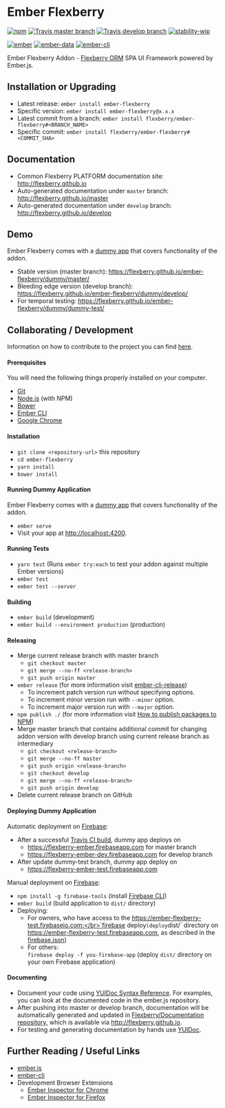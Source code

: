 # Ember Flexberry
[![npm](https://img.shields.io/npm/v/ember-flexberry.svg?label=npm%20latest%20version)](https://www.npmjs.com/package/ember-flexberry)
[![Travis master branch](https://img.shields.io/travis/Flexberry/ember-flexberry/master.svg?label=master%20build%20)](https://travis-ci.org/Flexberry/ember-flexberry)
[![Travis develop branch](https://img.shields.io/travis/Flexberry/ember-flexberry/develop.svg?label=develop%20build)](https://travis-ci.org/Flexberry/ember-flexberry/branches)
[![stability-wip](https://img.shields.io/badge/stability-work_in_progress-lightgrey.svg)](https://github.com/orangemug/stability-badges#work-in-progress)

[![ember](https://embadge.io/v1/badge.svg?label=ember&range=~2.4.3)](https://github.com/emberjs/ember.js/releases)
[![ember-data](https://embadge.io/v1/badge.svg?label=ember-data&range=~2.4.2)](https://github.com/emberjs/data/releases)
[![ember-cli](https://embadge.io/v1/badge.svg?label=ember-cli&range=2.4.3)](https://github.com/ember-cli/ember-cli/releases)

Ember Flexberry Addon - [Flexberry ORM](http://flexberry.ru/) SPA UI Framework powered by Ember.js.

## Installation or Upgrading

* Latest release: `ember install ember-flexberry`
* Specific version: `ember install ember-flexberry@x.x.x`
* Latest commit from a branch: `ember install flexberry/ember-flexberry#<BRANCH_NAME>`
* Specific commit: `ember install flexberry/ember-flexberry#<COMMIT_SHA>`

## Documentation

* Common Flexberry PLATFORM documentation site: http://flexberry.github.io
* Auto-generated documentation under `master` branch: http://flexberry.github.io/master
* Auto-generated documentation under `develop` branch: http://flexberry.github.io/develop

## Demo

Ember Flexberry comes with a [dummy app](/tests/dummy) that covers functionality of the addon.

* Stable version (master branch): https://flexberry.github.io/ember-flexberry/dummy/master/
* Bleeding edge version (develop branch): https://flexberry.github.io/ember-flexberry/dummy/develop/
* For temporal testing: https://flexberry.github.io/ember-flexberry/dummy/dummy-test/

## Collaborating / Development

Information on how to contribute to the project you can find [here](https://github.com/Flexberry/Home/blob/master/CONTRIBUTING.md).

#### Prerequisites

You will need the following things properly installed on your computer.

* [Git](https://git-scm.com/)
* [Node.js](http://nodejs.org/) (with NPM)
* [Bower](https://bower.io/)
* [Ember CLI](http://www.ember-cli.com/)
* [Google Chrome](https://www.google.ru/chrome/index.html)

#### Installation

* `git clone <repository-url>` this repository
* `cd ember-flexberry`
* `yarn install`
* `bower install`

#### Running Dummy Application

Ember Flexberry comes with a [dummy app](/tests/dummy) that covers functionality of the addon.

* `ember serve`
* Visit your app at [http://localhost:4200](http://localhost:4200).

#### Running Tests

* `yarn test` (Runs `ember try:each` to test your addon against multiple Ember versions)
* `ember test`
* `ember test --server`

#### Building

* `ember build` (development)
* `ember build --environment production` (production)

#### Releasing

* Merge current release branch with master branch
  * `git checkout master`
  * `git merge --no-ff <release-branch>`
  * `git push origin master`
* `ember release` (for more information visit [ember-cli-release](https://github.com/lytics/ember-cli-release))
  * To increment patch version run without specifying options.
  * To increment minor version run with `--minor` option.
  * To increment major version run with `--major` option.
* `npm publish ./` (for more information visit [How to publish packages to NPM](https://gist.github.com/coolaj86/1318304))
* Merge master branch that contains additional commit for changing addon version with develop branch using current release branch as intermediary
  * `git checkout <release-branch>`
  * `git merge --no-ff master`
  * `git push origin <release-branch>`
  * `git checkout develop`
  * `git merge --no-ff <release-branch>`
  * `git push origin develop`
* Delete current release branch on GitHub

#### Deploying Dummy Application

Automatic deployment on [Firebase](https://www.firebase.com):
* After a successful [Travis CI build](https://travis-ci.org/Flexberry/ember-flexberry), dummy app deploys on
  * https://flexberry-ember.firebaseapp.com for master branch
  * https://flexberry-ember-dev.firebaseapp.com for develop branch
* After update dummy-test branch, dummy app deploy on
  * https://flexberry-ember-test.firebaseapp.com

Manual deployment on [Firebase](https://www.firebase.com):
* `npm install -g firebase-tools` (install [Firebase CLI](https://www.firebase.com/docs/hosting/command-line-tool.html))
* `ember build` (build application to `dist/` directory)
* Deploying:
  * For owners, who have access to the https://ember-flexberry-test.firebaseio.com:</br>`firebase deploy` (deploy `dist/` directory on https://ember-flexberry-test.firebaseapp.com, as described in the [firebase.json](/firebase.json))
  * For others:</br>`firebase deploy -f you-firebase-app` (deploy `dist/` directory on your own Firebase application)

#### Documenting

* Document your code using [YUIDoc Syntax Reference](http://yui.github.io/yuidoc/syntax/index.html). For examples, you can look at the documented code in the ember.js repository.
* After pushing into master or develop branch, documentation will be automatically generated and updated in [Flexberry/Documentation repository](https://github.com/Flexberry/flexberry.github.io), which is available via http://flexberry.github.io.
* For testing and generating documentation by hands use [YUIDoc](http://yui.github.io/yuidoc/).

## Further Reading / Useful Links

* [ember.js](http://emberjs.com/)
* [ember-cli](https://www.ember-cli.com/)
* Development Browser Extensions
  * [Ember Inspector for Chrome](https://chrome.google.com/webstore/detail/ember-inspector/bmdblncegkenkacieihfhpjfppoconhi)
  * [Ember Inspector for Firefox](https://addons.mozilla.org/en-US/firefox/addon/ember-inspector/)
